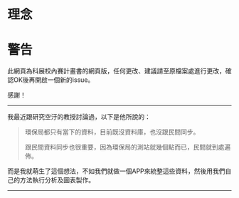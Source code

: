 # 理念

# 警告

此網頁為科展校內賽計畫書的網頁版，任何更改、建議請至原檔案處進行更改，確認OK後再開啟一個新的issue。

感謝！

---

我最近跟研究空汙的教授討論過，以下是他所說的：

> 環保局都只有當下的資料，目前既沒資料庫，也沒跟民間同步。
> 
> 跟民間資料同步也很重要，因為環保局的測站就幾個點而已，民間就到處遍佈。

而是我就萌生了這個想法，不如我們就做一個APP來統整這些資料，然後用我們自己的方法執行分析及圖表製作。

---
